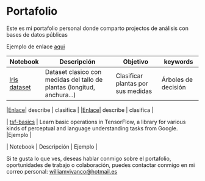 # Portafolio
Este es mi portafolio personal donde comparto projectos de análisis con bases de datos públicas 


Ejemplo de enlace [aqui](https://www.kaggle.com/artgor/russia-usa-india-and-other-countries) 


| Notebook | Descripción |Objetivo|keywords |
|--------------------------------------------------------------------------------------------------------------|-------------------------------------------------------------------------------------------------------------------------------------------------------------------|-----------------------------------------------------------------------------------------------------------------------------------|-----------------------------------------------------------------------------------------------------------------------------------|
|[Iris dataset](https://nbviewer.jupyter.org/github/Aibloy/Python/blob/master/Arboles%20de%20decisi%C3%B3n%20.ipynb)| Dataset clasico con medidas del tallo de plantas (longitud, anchura...)| Clasificar plantas por sus medidas  | Árboles de decisión|


|[Enlace](link)| describe | clasifica |
|[Enlace](link)| describe | clasifica |


| [tsf-basics](http://nbviewer.ipython.org/github/donnemartin/data-science-ipython-notebooks/blob/master/deep-learning/tensor-flow-examples/notebooks/1_intro/basic_operations.ipynb) | Learn basic operations in TensorFlow, a library for various kinds of perceptual and language understanding tasks from Google. |Ejemplo |






| Notebook | Descripción | Ejemplo  |



Si te gusta lo que ves, deseas hablar conmigo sobre el portafolio, oportunidades de trabajo o colaboración, puedes contactar conmigo en mi correo personal: williamvivanco@hotmail.es 
